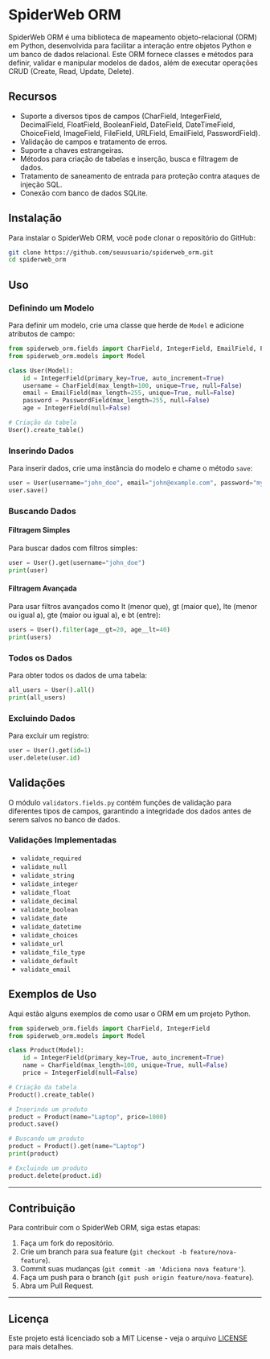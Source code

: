 # SpiderWeb ORM

SpiderWeb ORM é uma biblioteca de mapeamento objeto-relacional (ORM) em Python, desenvolvida para facilitar a interação entre objetos Python e um banco de dados relacional. Este ORM fornece classes e métodos para definir, validar e manipular modelos de dados, além de executar operações CRUD (Create, Read, Update, Delete).

## Recursos

- Suporte a diversos tipos de campos (CharField, IntegerField, DecimalField, FloatField, BooleanField, DateField, DateTimeField, ChoiceField, ImageField, FileField, URLField, EmailField, PasswordField).
- Validação de campos e tratamento de erros.
- Suporte a chaves estrangeiras.
- Métodos para criação de tabelas e inserção, busca e filtragem de dados.
- Tratamento de saneamento de entrada para proteção contra ataques de injeção SQL.
- Conexão com banco de dados SQLite.

## Instalação

Para instalar o SpiderWeb ORM, você pode clonar o repositório do GitHub:

```bash
git clone https://github.com/seuusuario/spiderweb_orm.git
cd spiderweb_orm
```

## Uso

### Definindo um Modelo

Para definir um modelo, crie uma classe que herde de `Model` e adicione atributos de campo:

```python
from spiderweb_orm.fields import CharField, IntegerField, EmailField, PasswordField
from spiderweb_orm.models import Model

class User(Model):
    id = IntegerField(primary_key=True, auto_increment=True)
    username = CharField(max_length=100, unique=True, null=False)
    email = EmailField(max_length=255, unique=True, null=False)
    password = PasswordField(max_length=255, null=False)
    age = IntegerField(null=False)

# Criação da tabela
User().create_table()
```

### Inserindo Dados

Para inserir dados, crie uma instância do modelo e chame o método `save`:

```python
user = User(username="john_doe", email="john@example.com", password="mypassword", age=30)
user.save()
```

### Buscando Dados

#### Filtragem Simples

Para buscar dados com filtros simples:

```python
user = User().get(username="john_doe")
print(user)
```

#### Filtragem Avançada

Para usar filtros avançados como lt (menor que), gt (maior que), lte (menor ou igual a), gte (maior ou igual a), e bt (entre):

```python
users = User().filter(age__gt=20, age__lt=40)
print(users)
```

### Todos os Dados

Para obter todos os dados de uma tabela:

```python
all_users = User().all()
print(all_users)
```

### Excluindo Dados

Para excluir um registro:

```python
user = User().get(id=1)
user.delete(user.id)
```

## Validações

O módulo `validators.fields.py` contém funções de validação para diferentes tipos de campos, garantindo a integridade dos dados antes de serem salvos no banco de dados.

### Validações Implementadas

- `validate_required`
- `validate_null`
- `validate_string`
- `validate_integer`
- `validate_float`
- `validate_decimal`
- `validate_boolean`
- `validate_date`
- `validate_datetime`
- `validate_choices`
- `validate_url`
- `validate_file_type`
- `validate_default`
- `validate_email`

## Exemplos de Uso

Aqui estão alguns exemplos de como usar o ORM em um projeto Python.

```python
from spiderweb_orm.fields import CharField, IntegerField
from spiderweb_orm.models import Model

class Product(Model):
    id = IntegerField(primary_key=True, auto_increment=True)
    name = CharField(max_length=100, unique=True, null=False)
    price = IntegerField(null=False)

# Criação da tabela
Product().create_table()

# Inserindo um produto
product = Product(name="Laptop", price=1000)
product.save()

# Buscando um produto
product = Product().get(name="Laptop")
print(product)

# Excluindo um produto
product.delete(product.id)
```

---

## Contribuição

Para contribuir com o SpiderWeb ORM, siga estas etapas:

1. Faça um fork do repositório.
2. Crie um branch para sua feature (`git checkout -b feature/nova-feature`).
3. Commit suas mudanças (`git commit -am 'Adiciona nova feature'`).
4. Faça um push para o branch (`git push origin feature/nova-feature`).
5. Abra um Pull Request.

---

## Licença

Este projeto está licenciado sob a MIT License - veja o arquivo [LICENSE](LICENSE) para mais detalhes.
